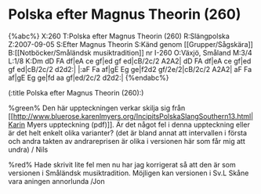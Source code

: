 # Polska efter Magnus Theorin (260)

{%abc%}
X:260
T:Polska efter Magnus Theorin (260)
R:Slängpolska
Z:2007-09-05
S:Efter Magnus Theorin
S:Känd genom [[Grupper/Sågskära]]
B:[[Notböcker/Småländsk musiktradition]] nr I-260
O:Växjö, Småland
M:3/4
L:1/8
K:Dm
dD FA df|eA ce gf|ed gf ed|cB/2c/2 A2A2|
dD FA df|eA ce gf|ed gf ed|cB/2c/2 d2d2:|
|:aF Fa af|gE Eg ge|f2d2 gf/2e/2|cB/2c/2 A2A2|
aF Fa af|gE Eg ge|fd aa gf|ed/2c/2 d2d2:|
{%endabc%}

(:title Polska efter Magnus Theorin (260):)

%green% Den här uppteckningen verkar skilja sig från [[http://www.bluerose.karenlmyers.org/IncipitsPolskaSlangSouthern13.html|Karin Myers uppteckning (pdf)]]. Är det något fel i denna uppteckning eller är det helt enkelt olika varianter? (det är bland annat att intervallen i första och andra takten av andrareprisen är olika i versionen här som får mig att undra) / Nils

%red% Hade skrivit lite fel men nu har jag korrigerat så att den är som versionen i Småländsk musiktradition. Möjligen kan versionen i Sv.L Skåne vara aningen annorlunda /Jon

